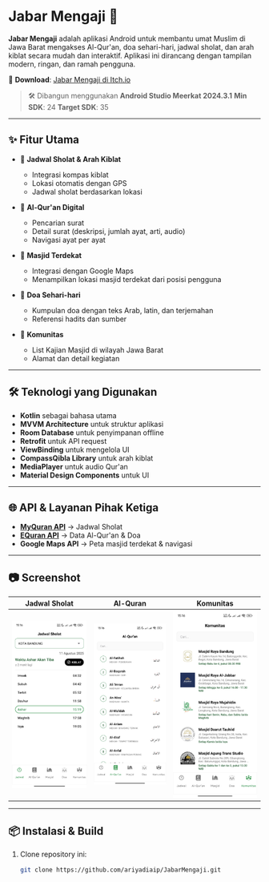 # Jabar Mengaji 📱

**Jabar Mengaji** adalah aplikasi Android untuk membantu umat Muslim di Jawa Barat mengakses Al-Qur'an, doa sehari-hari, jadwal sholat, dan arah kiblat secara mudah dan interaktif.
Aplikasi ini dirancang dengan tampilan modern, ringan, dan ramah pengguna.

🔗 **Download**: [Jabar Mengaji di Itch.io](https://ariyadiaip.itch.io/jabar-mengaji)

> 🛠 Dibangun menggunakan **Android Studio Meerkat 2024.3.1**
> **Min SDK**: 24
> **Target SDK**: 35

---

## ✨ Fitur Utama

- 🕌 **Jadwal Sholat & Arah Kiblat**
  - Integrasi kompas kiblat
  - Lokasi otomatis dengan GPS
  - Jadwal sholat berdasarkan lokasi

- 📖 **Al-Qur'an Digital**
  - Pencarian surat
  - Detail surat (deskripsi, jumlah ayat, arti, audio)
  - Navigasi ayat per ayat

- 📍 **Masjid Terdekat**
  - Integrasi dengan Google Maps
  - Menampilkan lokasi masjid terdekat dari posisi pengguna

- 🙏 **Doa Sehari-hari**
  - Kumpulan doa dengan teks Arab, latin, dan terjemahan
  - Referensi hadits dan sumber

- 👥 **Komunitas**
  - List Kajian Masjid di wilayah Jawa Barat
  - Alamat dan detail kegiatan

---

## 🛠 Teknologi yang Digunakan

- **Kotlin** sebagai bahasa utama
- **MVVM Architecture** untuk struktur aplikasi
- **Room Database** untuk penyimpanan offline
- **Retrofit** untuk API request
- **ViewBinding** untuk mengelola UI
- **CompassQibla Library** untuk arah kiblat
- **MediaPlayer** untuk audio Qur'an
- **Material Design Components** untuk UI

---

## 🌐 API & Layanan Pihak Ketiga

- **[MyQuran API](https://documenter.getpostman.com/view/841292/2s9YsGittd)** → Jadwal Sholat
- **[EQuran API](https://equran.id/apidev)** → Data Al-Qur'an & Doa
- **Google Maps API** → Peta masjid terdekat & navigasi

---

## 📷 Screenshot

| Jadwal Sholat | Al-Quran | Komunitas |
|---------------|----------|-----------|
| ![Jadwal Sholat](screenshots/jadwal_sholat.jpg) | ![Al-Quran](screenshots/al_quran.jpg) | ![Komunitas](screenshots/komunitas.jpg) |

---

## 📦 Instalasi & Build

1. Clone repository ini:
   ```bash
   git clone https://github.com/ariyadiaip/JabarMengaji.git
